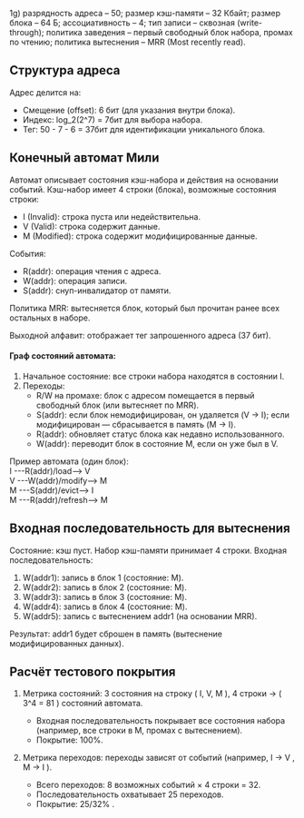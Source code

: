 1g) разрядность адреса – 50; размер кэш-памяти – 32 Кбайт; размер блока – 64 Б; ассоциативность – 4; 
тип записи – сквозная (write-through); политика заведения – первый свободный блок набора, промах по чтению; 
политика вытеснения – MRR (Most recently read).

## Структура адреса
Адрес делится на:
- Смещение (offset): 6 бит (для указания внутри блока).  
- Индекс: log_2(2^7) = 7бит для выбора набора.  
- Тег: 50 - 7 - 6 = 37бит для идентификации уникального блока.  

## Конечный автомат Мили
Автомат описывает состояния кэш-набора и действия на основании событий. Кэш-набор имеет 4 строки (блока), возможные состояния строки:  
- I (Invalid): строка пуста или недействительна.  
- V (Valid): строка содержит данные.  
- M (Modified): строка содержит модифицированные данные.  

События:
- R(addr): операция чтения с адреса.  
- W(addr): операция записи.  
- S(addr): снуп-инвалидатор от памяти.  

Политика MRR: вытесняется блок, который был прочитан ранее всех остальных в наборе.

Выходной алфавит: отображает тег запрошенного адреса (37 бит).  

#### Граф состояний автомата:
1. Начальное состояние: все строки набора находятся в состоянии I.  
2. Переходы:  
   - R/W на промахе: блок с адресом помещается в первый свободный блок (или вытесняет по MRR).  
   - S(addr): если блок немодифицирован, он удаляется (V → I); если модифицирован — сбрасывается в память (M → I).  
   - R(addr): обновляет статус блока как недавно использованного.  
   - W(addr): переводит блок в состояние M, если он уже был в V.  

Пример автомата (один блок): \
        I ---R(addr)/load--> V \
        V ---W(addr)/modify--> M \
        M ---S(addr)/evict--> I \
        M ---R(addr)/refresh--> M

## Входная последовательность для вытеснения
Состояние: кэш пуст. Набор кэш-памяти принимает 4 строки. Входная последовательность:  
1. W(addr1): запись в блок 1 (состояние: M).  
2. W(addr2): запись в блок 2 (состояние: M).  
3. W(addr3): запись в блок 3 (состояние: M).  
4. W(addr4): запись в блок 4 (состояние: M).  
5. W(addr5): запись с вытеснением addr1 (на основании MRR).  

Результат: addr1 будет сброшен в память (вытеснение модифицированных данных).

## Расчёт тестового покрытия
1. Метрика состояний: 3 состояния на строку ( I, V, M ), 4 строки → \( 3^4 = 81 \) состояний автомата.  
   - Входная последовательность покрывает все состояния набора (например, все строки в M, промах с вытеснением).  
   - Покрытие: 100%.  

2. Метрика переходов: переходы зависят от событий (например, I → V , M → I ).  
   - Всего переходов: 8 возможных событий × 4 строки = 32.  
   - Последовательность охватывает 25 переходов.  
   - Покрытие: 25/32% .  
